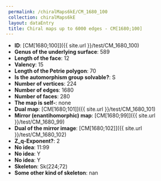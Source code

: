 ```yaml
--- 
 permalink: /chiralMaps6kE/CM_1680_100 
 collection: chiralMaps6kE
 layout: dataEntry
 title: Chiral maps up to 6000 edges - CM[1680;100]
---
```


- **ID**: [CM[1680;100]]({{ site.url }}/test/CM_1680_100)
- **Genus of the underlying surface**: 589
- **Length of the face**: 12
- **Valency**: 15
- **Length of the Petrie polygon**: 70
- **Is the automorphism group solvable?**: S
- **Number of vertices**: 224
- **Number of edges**: 1680
- **Number of faces**: 280
- **The map is self-**: none
- **Dual map**: [CM[1680;101]]({{ site.url }}/test/CM_1680_101)
- **Mirror (enantihomorphic) map**: [CM[1680;99]]({{ site.url }}/test/CM_1680_99)
- **Dual of the mirror image**: [CM[1680;102]]({{ site.url }}/test/CM_1680_102)
- **Z_q-Exponent?**: 2
- **No idea**:  11:99
- **No idea**: Y
- **No idea**: Y
- **Skeleton**: Sk(224;72)
- **Some other kind of skeleton**: nan
